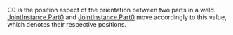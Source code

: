 C0 is the position aspect of the orientation between two parts in a weld. [JointInstance.Part0](https://developer.roblox.com/en-us/api-reference/property/JointInstance/Part0) and [JointInstance.Part0](https://developer.roblox.com/en-us/api-reference/property/JointInstance/Part0) move accordingly to this value, which denotes their respective positions.